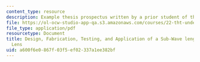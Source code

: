 ```yaml
---
content_type: resource
description: Example thesis prospectus written by a prior student of the course.
file: https://ol-ocw-studio-app-qa.s3.amazonaws.com/courses/22-tht-undergraduate-thesis-tutorial-fall-2015/a600f6e0867f03f5ef02337a1ee382bf_MIT22_THTF15_prosp_sam4.pdf
file_type: application/pdf
resourcetype: Document
title: Design, Fabrication, Testing, and Application of a Sub-Wave length Microwave
  Lens
uid: a600f6e0-867f-03f5-ef02-337a1ee382bf
---
```

